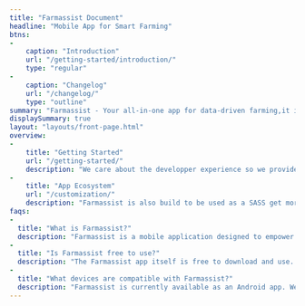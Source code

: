```yaml
---
title: "Farmassist Document"
headline: "Mobile App for Smart Farming"
btns:
-
    caption: "Introduction"
    url: "/getting-started/introduction/"
    type: "regular"
-
    caption: "Changelog"
    url: "/changelog/"
    type: "outline"
summary: "Farmassist - Your all-in-one app for data-driven farming,it is a smart farming app for IoT and AI-powered plant disease detection. It is built with Flutter later migrated to expo app and uses Firebase as its backend service."
displaySummary: true
layout: "layouts/front-page.html"
overview:
-
    title: "Getting Started"
    url: "/getting-started/"
    description: "We care about the developper experience so we provide you with a clean and modern app setup."
-
    title: "App Ecosystem"
    url: "/customization/"
    description: "Farmassist is also build to be used as a SASS get more detail here."
faqs:
-
  title: "What is Farmassist?"
  description: "Farmassist is a mobile application designed to empower farmers by integrating Internet of Things (IoT) technology and Artificial Intelligence (AI). It provides features for farm management, real-time sensor data monitoring, and AI-powered plant disease detection."
-
  title: "Is Farmassist free to use?"
  description: "The Farmassist app itself is free to download and use. However, some features, like receiving weather data specific to your farm location, may require additional subscriptions to external services (e.g., OpenWeather API)."
-
  title: "What devices are compatible with Farmassist?"
  description: "Farmassist is currently available as an Android app. We're working on an iOS version, so stay tuned! To utilize the IoT monitoring features, you'll need compatible farm sensors that can connect to the internet and transmit data."
---
```

